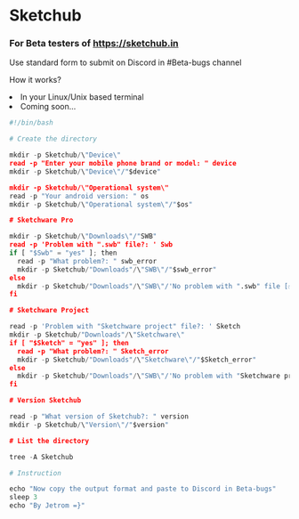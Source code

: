 # Sketchub

### For Beta testers of https://sketchub.in

<p>Use standard form to submit on Discord in #Beta-bugs channel</p>
<p>How it works?</p>
<li>In your Linux/Unix based terminal</li>
<li>Coming soon...</li>

```py
#!/bin/bash

# Create the directory

mkdir -p Sketchub/\"Device\"
read -p "Enter your mobile phone brand or model: " device
mkdir -p Sketchub/\"Device\"/"$device"

mkdir -p Sketchub/\"Operational system\"
read -p "Your android version: " os
mkdir -p Sketchub/\"Operational system\"/"$os"

# Sketchware Pro

mkdir -p Sketchub/\"Downloads\"/"SWB"
read -p 'Problem with ".swb" file?: ' Swb
if [ "$Swb" = "yes" ]; then
  read -p "What problem?: " swb_error
  mkdir -p Sketchub/"Downloads"/\"SWB\"/"$swb_error"
else
  mkdir -p Sketchub/"Downloads"/\"SWB\"/'No problem with ".swb" file [✅]'
fi

# Sketchware Project

read -p 'Problem with "Sketchware project" file?: ' Sketch
mkdir -p Sketchub/"Downloads"/\"Sketchware\"
if [ "$Sketch" = "yes" ]; then
  read -p "What problem?: " Sketch_error
  mkdir -p Sketchub/"Downloads"/\"Sketchware\"/"$Sketch_error"
else
  mkdir -p Sketchub/"Downloads"/\"SWB\"/'No problem with "Sketchware project" file [✅]'
fi

# Version Sketchub

read -p "What version of Sketchub?: " version
mkdir -p Sketchub/\"Version\"/"$version"

# List the directory

tree -A Sketchub

# Instruction

echo "Now copy the output format and paste to Discord in Beta-bugs"
sleep 3
echo "By Jetrom =}"
```
